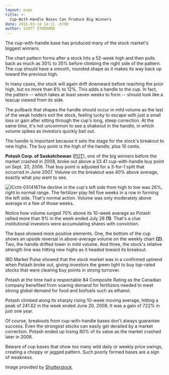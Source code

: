 ```yaml
---
layout: page
title: >-
  Cup-With-Handle Bases Can Produce Big Winners
date: 2016-03-14 14:11 -0700
author: SCOTT STODDARD
---
```





The cup-with-handle base has produced many of the stock market's biggest winners.


The chart pattern forms after a stock hits a 52-week high and then pulls back as much as 30% to 35% before climbing the right side of the pattern. The cup should have a smooth, rounded shape as it makes its way back up toward the previous high.


In many cases, the stock will again drift downward before reaching the prior high, but no more than 8% to 12%. This adds a handle to the cup. In fact, the pattern -- which takes at least seven weeks to form -- should look like a teacup viewed from its side.


The pullback that shapes the handle should occur in mild volume as the last of the weak holders exit the stock, feeling lucky to escape with just a small loss or gain after sitting through the cup's long, steep correction. At the same time, it's not uncommon to see a shakeout in the handle, in which volume spikes as investors quickly bail out.


The handle is important because it sets the stage for the stock's breakout to new highs. The buy point is the high of the handle, plus 10 cents.


**Potash Corp. of Saskatchewan** ([POT](https://research.investors.com/quote.aspx?symbol=POT)), one of the big winners before the market crashed in 2008, broke out above a 33.41 cup-with-handle buy point on Sept. 20, 2006. That buy point is adjusted for a 3-for-1 split that occurred in June 2007. Volume on the breakout was 40% above average, exactly what you want to see.


![ICcht-031416](https://www.investors.com/wp-content/uploads/2016/03/ICcht-031416-1024x544.jpg)The decline in the cup's left side from high to low was 26%, right in normal range. The fertilizer play fell five weeks in a row in forming the left side. That's normal action. Volume was only moderately above average in a few of those weeks.


Notice how volume surged 70% above its 10-week average as Potash rallied more than 9% in the week ended July 28 **(1)**. That's a clue institutional investors were accumulating shares with conviction.


The base showed more positive elements. One, the bottom of the cup shows an upside reversal in above-average volume on the weekly chart **(2)**. Two, the handle drifted lower in mild volume. And three, the stock's relative strength line was hitting new highs as it headed toward its breakout.


IBD Market Pulse showed that the stock market was in a confirmed uptrend when Potash broke out, giving investors the green light to buy top-rated stocks that were clearing buy points in strong turnover.


Potash at the time had a respectable 84 Composite Rating as the Canadian company benefited from soaring demand for fertilizers needed to meet strong global demand for food and biofuels such as ethanol.


Potash climbed along its sharply rising 10-week moving average, hitting a peak of 241.62 in the week ended June 20, 2008. It was a gain of 722% in just one year.


Of course, breakouts from cup-with-handle bases don't always guarantee success. Even the strongest stocks can easily get derailed by a market correction. Potash ended up losing 80% of its value as the market crashed later in 2008.


Beware of cup bases that show too many wild daily or weekly price swings, creating a choppy or jagged pattern. Such poorly formed bases are a sign of weakness.


Image provided by [Shutterstock](http://www.shutterstock.com).




